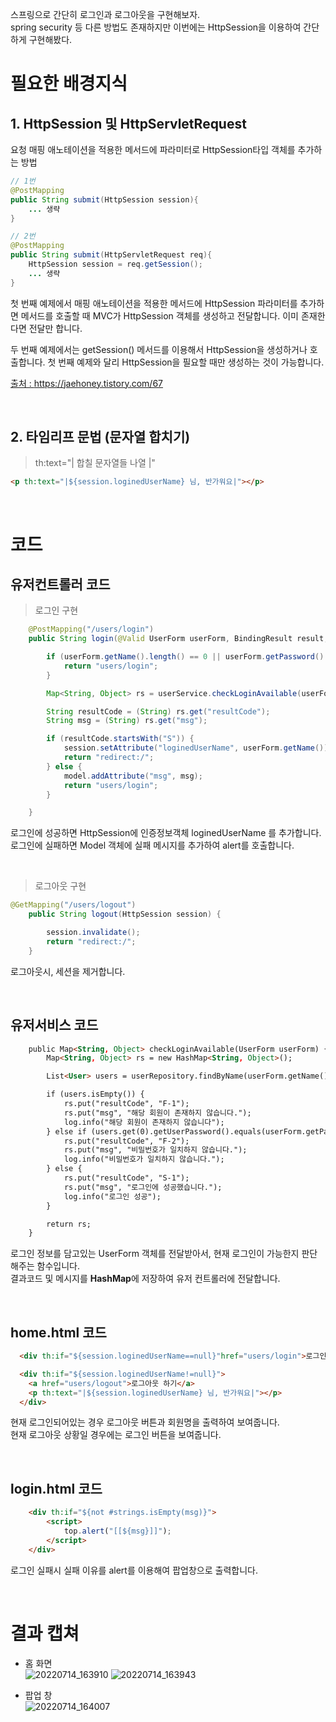 스프링으로 간단히 로그인과 로그아웃을 구현해보자.   
spring security 등 다른 방법도 존재하지만 이번에는 HttpSession을 이용하여 간단하게 구현해봤다.   

# 필요한 배경지식

## 1. HttpSession 및 HttpServletRequest

요청 매핑 애노테이션을 적용한 메서드에 파라미터로 HttpSession타입 객체를 추가하는 방법

```java
// 1번
@PostMapping
public String submit(HttpSession session){
    ... 생략
}

// 2번
@PostMapping
public String submit(HttpServletRequest req){
	HttpSession session = req.getSession();
    ... 생략
}
```

첫 번째 예제에서 매핑 애노테이션을 적용한 메서드에 HttpSession 파라미터를 추가하면 메서드를 호출할 때 MVC가 HttpSession 객체를 생성하고 전달합니다. 이미 존재한다면 전달만 합니다.

두 번째 예제에서는 getSession() 메서드를 이용해서 HttpSession을 생성하거나 호출합니다. 첫 번째 예제와 달리 HttpSession을 필요할 때만 생성하는 것이 가능합니다.

[ 출처 : https://jaehoney.tistory.com/67 ]( https://jaehoney.tistory.com/67 )   

<br/>

## 2.  타임리프 문법 (문자열 합치기)

> th:text="| 합칠 문자열들 나열 |"

```html
<p th:text="|${session.loginedUserName} 님, 반가워요|"></p>
```

<br/>

# 코드

## 유저컨트롤러 코드
> 로그인 구현
```java
    @PostMapping("/users/login")
    public String login(@Valid UserForm userForm, BindingResult result, HttpSession session, HttpServletRequest request, Model model) {

        if (userForm.getName().length() == 0 || userForm.getPassword().length() == 0) {
            return "users/login";
        }

        Map<String, Object> rs = userService.checkLoginAvailable(userForm);

        String resultCode = (String) rs.get("resultCode");
        String msg = (String) rs.get("msg");

        if (resultCode.startsWith("S")) {
            session.setAttribute("loginedUserName", userForm.getName());
            return "redirect:/";
        } else {
            model.addAttribute("msg", msg);
            return "users/login";
        }

    }
```
로그인에 성공하면 HttpSession에 인증정보객체 loginedUserName 를 추가합니다.   
로그인에 실패하면 Model 객체에 실패 메시지를 추가하여 alert를 호출합니다.

<br/>

> 로그아웃 구현
```java
@GetMapping("/users/logout")
    public String logout(HttpSession session) {

        session.invalidate();
        return "redirect:/";
    }
```
로그아웃시, 세션을 제거합니다.

<br/>

## 유저서비스 코드
```html
    public Map<String, Object> checkLoginAvailable(UserForm userForm) {
        Map<String, Object> rs = new HashMap<String, Object>();

        List<User> users = userRepository.findByName(userForm.getName());

        if (users.isEmpty()) {
            rs.put("resultCode", "F-1");
            rs.put("msg", "해당 회원이 존재하지 않습니다.");
            log.info("해당 회원이 존재하지 않습니다");
        } else if (users.get(0).getUserPassword().equals(userForm.getPassword()) == false ) {
            rs.put("resultCode", "F-2");
            rs.put("msg", "비밀번호가 일치하지 않습니다.");
            log.info("비밀번호가 일치하지 않습니다.");
        } else {
            rs.put("resultCode", "S-1");
            rs.put("msg", "로그인에 성공했습니다.");
            log.info("로그인 성공");
        }

        return rs;
    }
```
로그인 정보를 담고있는 UserForm 객체를 전달받아서, 현재 로그인이 가능한지 판단해주는 함수입니다.   
결과코드 및 메시지를 **HashMap**에 저장하여 유저 컨트롤러에 전달합니다.   

<br/>

## home.html 코드
```html
  <div th:if="${session.loginedUserName==null}"href="users/login">로그인하러가기</div>

  <div th:if="${session.loginedUserName!=null}">
    <a href="users/logout">로그아웃 하기</a>
    <p th:text="|${session.loginedUserName} 님, 반가워요|"></p>
  </div>
```
현재 로그인되어있는 경우 로그아웃 버튼과 회원명을 출력하여 보여줍니다.   
현재 로그아웃 상황일 경우에는 로그인 버튼을 보여줍니다.

<br/>

## login.html 코드
```html
    <div th:if="${not #strings.isEmpty(msg)}">
        <script>
            top.alert("[[${msg}]]");
        </script>
    </div>
```
로그인 실패시 실패 이유를 alert를 이용해여 팝업창으로 출력합니다.

<br/>

# 결과 캡쳐
* 홈 화면   
![20220714_163910](https://user-images.githubusercontent.com/97036481/178928753-fcec58f0-bad7-4a77-93ae-23c86d096ee4.png)
![20220714_163943](https://user-images.githubusercontent.com/97036481/178928767-c341f0cf-3afa-484b-8eca-2601571d33a9.png)

* 팝업 창   
![20220714_164007](https://user-images.githubusercontent.com/97036481/178928773-d220ba66-f911-4fed-a533-c56638135d8a.png)
